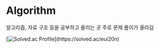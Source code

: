 # Algorithm

알고리즘, 자료 구조 등을 공부하고 올리는 곳
주로 문제 풀이가 올라감

[![Solved.ac Profile](http://mazassumnida.wtf/api/generate_badge?boj='eui20n')](https://solved.ac/eui20n)
